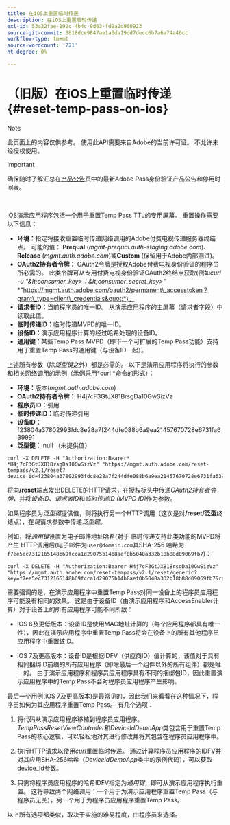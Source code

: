 ```yaml
---
title: 在iOS上重置临时传递
description: 在iOS上重置临时传递
exl-id: 53a22fae-192c-4b4c-9d63-fd9a2d960923
source-git-commit: 3818dce9847ae1a0da19dd7decc6b7a6a74a46cc
workflow-type: tm+mt
source-wordcount: '721'
ht-degree: 0%

---
```


# （旧版）在iOS上重置临时传递 {#reset-temp-pass-on-ios}

>[!NOTE]
>
>此页面上的内容仅供参考。 使用此API需要来自Adobe的当前许可证。 不允许未经授权使用。

>[!IMPORTANT]
>
> 确保随时了解汇总在[产品公告](/help/authentication/product-announcements.md)页中的最新Adobe Pass身份验证产品公告和停用时间表。

</br>

iOS演示应用程序包括一个用于重置Temp Pass TTL的专用屏幕。 重置操作需要以下信息：

- **环境：**&#x200B;指定将接收重置临时传递网络调用的Adobe付费电视传递服务器终结点。 可能的值： **Prequal** (*mgmt-prequal.auth-staging.adobe.com*)、**Release** (*mgmt.auth.adobe.com*)或&#x200B;**Custom** (保留用于Adobe内部测试)。
- **OAuth2持有者令牌：** OAuth2令牌是授权Adobe付费电视身份验证的程序员所必需的。 此类令牌可从专用付费电视身份验证OAuth2终结点获取(例如&#x200B;*curl -u &quot;\&lt;consumer\_key\>：\&lt;consumer\_secret\_key\>*&quot; *&quot;https://mgmt.auth.adobe.com/oauth2/permanent\_accesstoken？grant\_type=client\_credentials&quot;*)。
- **请求者ID：**&#x200B;当前程序员的唯一ID。 从演示应用程序的主屏幕（请求者字段）中读取此值。
- **临时传递ID：**&#x200B;临时传递MVPD的唯一ID。
- **设备ID：**&#x200B;演示应用程序计算的经过哈希处理的设备ID。
- **通用键：**&#x200B;某些Temp Pass MVPD（即下一个可扩展的Temp Pass功能）支持用于重置Temp Pass的通用键（与设备ID一起）。

上述所有参数（除&#x200B;*泛型键*&#x200B;之外）都是必需的。 以下是演示应用程序将执行的参数和相关网络调用的示例（示例采用*curl *命令的形式）：

- **环境：**&#x200B;版本(*mgmt.auth.adobe.com*)
- **OAuth2持有者令牌：** H4j7cF3GtJX81BrsgDa10GwSizVz
- **程序员ID：**&#x200B;引用
- **临时传递ID：**&#x200B;临时传递引用
- **设备ID：** f23804a37802993fdc8e28a7f244dfe088b6a9ea21457670728e6731fa639991
- **泛型键：** null （未提供值）

```curl
curl -X DELETE -H "Authorization:Bearer* *H4j7cF3GtJX81BrsgDa10GwSizVz" "https://mgmt.auth.adobe.com/reset-tempass/v2.1/reset?device_id=f23804a37802993fdc8e28a7f244dfe088b6a9ea21457670728e6731fa639991&requestor_id=REF&mvpd_id=TempPassREF"
```

将向&#x200B;**/reset**&#x200B;端点发出DELETE的HTTP请求，在授权标头中传递&#x200B;*OAuth2持有者令牌*，并将&#x200B;*设备ID*、*请求者ID*&#x200B;和&#x200B;*临时传递ID (MVPD ID)*&#x200B;作为参数。

如果程序员为&#x200B;*泛型键*&#x200B;提供值，则将执行另一个HTTP调用（这次是对&#x200B;**/reset/泛型**&#x200B;终结点），在&#x200B;*键*&#x200B;请求参数中传递&#x200B;*泛型键*。

例如，将&#x200B;*通用键*设置为电子邮件地址哈希(对于
临时传递支持此类功能的MVPD将产生
HTTP调用后(电子邮件为`user@domain.com`其SHA-256
哈希为`f7ee5ec7312165148b69fcca1d29075b14b8aef0b5048a332b18b88d09069fb7`)：

```curl
curl -X DELETE -H "Authorization:Bearer H4j7cF3GtJX81BrsgDa10GwSizVz"
"https://mgmt.auth.adobe.com/reset-tempass/v2.1/reset/generic?key=f7ee5ec7312165148b69fcca1d29075b14b8aef0b5048a332b18b88d09069fb7&requestor_id=REF&mvpd_id=TempPassREF"
```

需要强调的是，在演示应用程序中重置Temp Pass对同一设备上的程序员应用程序可能没有相同的效果。 这是由于设备ID（由演示应用程序和AccessEnabler计算）对于设备上的所有应用程序可能不同所致：

- iOS 6及更低版本：设备ID是使用MAC地址计算的（每个应用程序都具有唯一性），因此在演示应用程序中重置Temp Pass将会在设备上的所有其他程序员应用程序中重置该ID。

- iOS 7及更高版本：设备ID是根据IDFV（供应商ID）值计算的，该值对于具有相同捆绑ID前缀的所有应用程序（即除最后一个组件以外的所有组件）都是唯一的。 由于演示应用程序和程序员应用程序具有不同的捆绑包ID，因此重置演示应用程序中的Temp Pass不会对程序员应用程序产生影响。

最后一个用例(iOS 7及更高版本)是最常见的，因此我们来看看在这种情况下，程序员如何为其应用程序重置Temp Pass。 有几个选项：

1. 将代码从演示应用程序移植到程序员应用程序。 *TempPassResetViewController*&#x200B;和&#x200B;*DeviceIdDemoApp*&#x200B;类包含用于重置Temp Pass的核心逻辑，可以轻松地对其进行修改并将其包含在程序员应用程序中。

1. 执行HTTP请求以使用&#x200B;*curl*&#x200B;重置临时传递。 通过计算程序员应用程序的IDFV并对其应用SHA-256哈希（*DeviceIdDemoApp*&#x200B;类中的示例代码），可以获取device\_Id参数。

1. 只需将程序员应用程序的哈希IDFV指定为&#x200B;*通用键*，即可从演示应用程序执行重置。 这将导致两个网络调用：一个用于为演示应用程序重置Temp Pass（与程序员无关），另一个用于为程序员应用程序重置Temp Pass。

以上所有选项都类似，取决于实施的难易程度，由程序员来选择。
